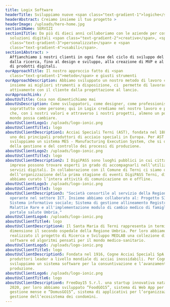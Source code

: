 ```yaml
---
title: Logix Software
headerTitle: Sviluppiamo nuove <span class="text-gradient-1">logiche</span> digitali.
headerAbstract: Creiamo insieme il tuo progetto >
headerImage: /uploads/hero-home.jpg
section1Name: SERVIZI
section1Title: Da più di dieci anni collaboriamo con le aziende per costruire
  soluzioni digitali <span class="text-gradient-2">creative</span>, <span
  class="text-gradient-3">personalizzate</span> e <span
  class="text-gradient-4">usabili</span>.
section1Abstract: >
  Affianchiamo i nostri clienti in ogni fase del ciclo di sviluppo del software:
  dalla ricerca, fino al design e sviluppo, alla creazione di MVP e al restyling
  di prodotti digitali.
ourApproachTitle: Il nostro approccio fatto di <span
  class="text-gradient-1">metodo</span> e giusti strumenti
ourApproachDescription: Abbiamo sviluppato un nostro metodo di lavoro che,
  insieme ai migliori strumenti a disposizione, ci  permette di lavorare
  attivamente con il cliente dalla progettazione al lancio.
ourApproachLink: /
aboutUsTitle: Cosa non dimentichiamo mai
aboutUsDescription: Come sviluppatori, come designer, come professionisti, ma
  soprattutto come persone; qui in Logix crediamo nel nostro lavoro e pensiamo
  che, con i nostri valori e attraverso i nostri progetti, almeno un po’, il
  mondo possa cambiare.
aboutUsClientLogo1: /uploads/logo-ionic.png
aboutUsClientTitle1: logo
aboutUsClientDescription1: Acciai Speciali Terni (AST), fondata nel 1884, è oggi
  uno dei principali produttori di acciaio speciali in Europa. Per AST
  sviluppiamo un sistema MES - Manufacturing Execution System, che si occupa
  della gestione e del controllo dei processi di produzione.
aboutUsClientLogo2: /uploads/logo-ionic.png
aboutUsClientTitle2: logo
aboutUsClientDescription2: I DigiPASS sono luoghi pubblici in cui cittadini ed
  imprese possono trovare esperti in grado di accompagnarli nell’utilizzo dei
  servizi digitali. In collaborazione con il Comune di Terni ci siamo occupati
  dell’organizzazione della prima stagione di eventi DigiPASS Terni, di cui
  abbiamo curato l’intera attività di comunicazione on e offline.
aboutUsClientLogo3: /uploads/logo-ionic.png
aboutUsClientTitle3: logo
aboutUsClientDescription3: "Società consortile al servizio della Regione Umbria,
  operante nel settore ICT. Insieme abbiamo collaborato al: Progetto SISO -
  Sistema informativo sociale; Sistema di gestione allineamento Registro
  Malattie Rare e all'implementazione modulo di cambio medico di famiglia nel
  portale salute Umbria."
aboutUsClientLogo4: /uploads/logo-ionic.png
aboutUsClientTitle4: logo
aboutUsClientDescription4: Il Santa Maria di Terni rappresenta in termini di
  dimensione il secondo ospedale della Regione Umbria. Per loro abbiamo
  realizzato il progetto di Ricerca e Sviluppo MEDLAB una collezione di moduli
  software ed algoritmi pensati per il mondo medico-sanitario.
aboutUsClientLogo5: /uploads/logo-ionic.png
aboutUsClientTitle5: logo
aboutUsClientDescription5: Fondata nel 1916, Cogne Acciai Speciali SpA è tra i
  produttori leader a livello mondiale di acciai inossidabili. Per Cogne
  sviluppiamo un sistema software per la consuntivazione e l’avanzamento della
  produzione.
aboutUsClientLogo6: /uploads/logo-ionic.png
aboutUsClientTitle6: logo
aboutUsClientDescription6: FreeDay15 S.r.l. una startup innovativa nata nel
  2020, per loro abbiamo sviluppato “FoodGO15”, sistema di Web App per la
  gestione mense e “DomusGO15”, sistema di applicativi per l’organizzazione e la
  gestione dell’ecosistema dei condomìni.
---
```

